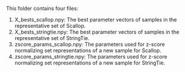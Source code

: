 This folder contains four files: 

1. X_bests_scallop.npy: The best parameter vectors of samples in the representative set of Scallop.
2. X_bests_stringtie.npy: The best parameter vectors of samples in the representative set of StringTie.
3. zscore_params_scallop.npy: The parameters used for z-score normalizing set representations of a new sample for Scallop.
4. zscore_params_stringtie.npy: The parameters used for z-score normalizing set representations of a new sample for StringTie.
